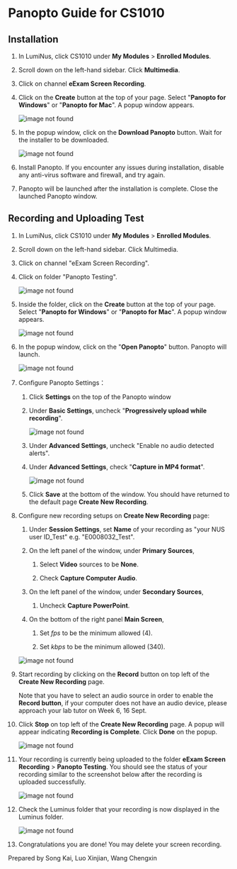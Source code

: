# Panopto Guide for CS1010



## Installation

1. In LumiNus, click CS1010 under **My Modules** > **Enrolled Modules**.

2. Scroll down on the left-hand sidebar. Click **Multimedia**.

3. Click on channel **eExam Screen Recording**.

4. Click on the **Create** button at the top of your page. Select "**Panopto for Windows**" or "**Panopto for Mac**". A popup window appears.

    ![image not found](1.png)

5. In the popup window, click on the **Download Panopto** button. Wait for the installer to be downloaded.

    ![image not found](2.png)

6. Install Panopto. If you encounter any issues during installation, disable any anti-virus software and firewall, and try again.

7. Panopto will be launched after the installation is complete. Close the launched Panopto window.


## Recording and Uploading Test

1. In LumiNus, click CS1010 under **My Modules** > **Enrolled Modules**.

2. Scroll down on the left-hand sidebar. Click Multimedia.

3. Click on channel "eExam Screen Recording".

4. Click on folder "Panopto Testing".


    ![image not found](3-1.png)

5. Inside the folder, click on the **Create** button at the top of your page. Select "**Panopto for Windows**" or "**Panopto for Mac**". A popup window appears.


    ![image not found](4-1.png)

6. In the popup window, click on the "**Open Panopto**" button. Panopto will launch.

    ![image not found](5.png)

7. Configure Panopto Settings：
 
    1. Click **Settings** on the top of the Panopto window

    2. Under **Basic Settings**, uncheck "**Progressively upload while recording**".

        ![image not found](6.png)

    3. Under **Advanced Settings**, uncheck "Enable no audio detected alerts".
    
    4. Under **Advanced Settings**, check "**Capture in MP4 format**".

        ![image not found](7.png)

    5. Click **Save** at the bottom of the window.  You should have returned to the default page **Create New Recording**.

8. Configure new recording setups on **Create New Recording** page:

    1. Under **Session Settings**, set **Name** of your recording as "your NUS user ID_Test" e.g. "E0008032_Test".

    2. On the left panel of the window, under **Primary Sources**, 

         1. Select **Video** sources to be **None**.

         2. Check **Capture Computer Audio**.

    3. On the left panel of the window, under **Secondary Sources**,

         1. Uncheck **Capture PowerPoint**.

    4. On the bottom of the right panel **Main Screen**,

         1. Set *fps* to be the minimum allowed (4).

         1. Set *kbps* to be the minimum allowed (340). 

    ![image not found](8-1.png)

9. Start recording by clicking on the **Record** button on top left of the **Create New Recording** page.

    Note that you have to select an audio source in order to enable the **Record button**, if your computer does not have an audio device, please approach your lab tutor on Week 6, 16 Sept.

10. Click **Stop** on top left of the **Create New Recording** page. A popup will appear indicating **Recording is Complete**.
Click **Done** on the popup.

    ![image not found](9-1.png)

11. Your recording is currently being uploaded to the folder **eExam Screen Recording** > **Panopto Testing**. You should see the status of your recording similar to the screenshot below after the recording is uploaded successfully.

    ![image not found](10-1.png)

12. Check the Luminus folder that your recording is now displayed in the Luminus folder.

    ![image not found](11-1.png)

13. Congratulations you are done! You may delete your screen recording.

Prepared by Song Kai, Luo Xinjian, Wang Chengxin
